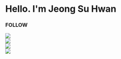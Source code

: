 <h1>Hello. I'm Jeong Su Hwan</h1>
<h3>FOLLOW</h3>
<a href = "https://wise-flavor-74c.notion.site/76949f0eda8540d383b7a53eb6277640"><img src="https://img.shields.io/badge/Notion-000000?style=flat-square&logo=Notion&logoColor=white"/><br>
<a href = "https://velog.io/@hwax"><img src="https://img.shields.io/badge/Velog-000000?style=flat-square&logo=Velog&logoColor=white"/><br>
<a href = "https://www.instagram.com/hwax._.423/"><img src="https://img.shields.io/badge/Instagram-000000?style=flat-square&logo=Instagram&logoColor=white"/><br>
<a href="mailto:short9666@gmail.com"><img src="https://img.shields.io/badge/Email-000000?style=flat-square&logo=gmail&logoColor=white&link=mailto:short9666@gmail.com"/></a>
<br/>
</div>
